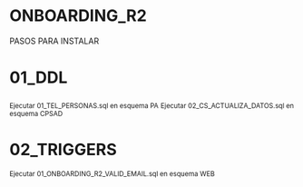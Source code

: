 # ONBOARDING_R2
PASOS PARA INSTALAR

# 01_DDL
<sub>Ejecutar 01_TEL_PERSONAS.sql en esquema PA</sub>
<sub>Ejecutar 02_CS_ACTUALIZA_DATOS.sql en esquema CPSAD</sub>

# 02_TRIGGERS
<sub>Ejecutar 01_ONBOARDING_R2_VALID_EMAIL.sql en esquema WEB</sub>

